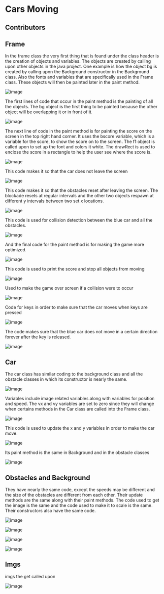 # Cars Moving

## Contributors


## Frame

In the frame class the very first thing that is found under the class header is the creation of objects and variables. The objects are created by calling upon other objects in the java project. One example is how the object bg is created by calling upon the Background constructor in the Background class. Also the fonts and variables that are specifically used in the Frame class. These objects will then be painted later in the paint method.

![image](https://user-images.githubusercontent.com/90801604/148460881-c05b63b1-1280-40cc-95dd-1b73a770555f.png)

The first lines of code that occur in the paint method is the painting of all the objects. The bg object is the first thing to be painted because the other object will be overlapping it or in front of it. 

![image](https://user-images.githubusercontent.com/90801604/148461120-d55bc665-3d04-4b0d-adea-57d6c72a9a81.png)

The next line of code in the paint method is for painting the score on the screen in the top right hand corner. It uses the bscore variable, which is a variable for the score, to show the score on to the screen. The f1 object is called upon to set up the font and colors it white. The drawRect is used to enclose the score in a rectangle to help the user see where the score is.

![image](https://user-images.githubusercontent.com/90801604/148461261-9e8104ba-68cc-4dd3-96ac-c4c5317ca0bc.png)

This code makes it so that the car does not leave the screen

![image](https://user-images.githubusercontent.com/90801604/148461297-65a09bb9-653f-410d-8837-39b02cdf2f18.png)

This code makes it so that the obstacles reset after leaving the screen. The blockade resets at regular intervals and the other two objects respawn at different y intervals between two set x locations.

![image](https://user-images.githubusercontent.com/90801604/148461672-accafe06-3a65-44f4-8c00-aafa369139b5.png)

This code is used for collision detection between the blue car and all the obstacles.

![image](https://user-images.githubusercontent.com/90801604/148461702-57495dce-1d94-40a4-8727-042deb938417.png)

And the final code for the paint method is for making the game more optimized.

![image](https://user-images.githubusercontent.com/90801604/148461735-48053858-45e0-4abe-bb19-775f779c1c16.png)

This code is used to print the score and stop all objects from moving

![image](https://user-images.githubusercontent.com/90801604/148461771-eca606a4-8cd5-49db-b23e-2f3aa720a4b7.png)

Used to make the game over screen if a collision were to occur

![image](https://user-images.githubusercontent.com/90801604/148461803-0bf0c750-1e1d-482f-a7c7-48cf285e6cc8.png)

Code for keys in order to make sure that the car moves when keys are pressed

![image](https://user-images.githubusercontent.com/90801604/148461833-10b44cf4-ff78-4500-80a7-efd3847280e9.png)

The code makes sure that the blue car does not move in a certain direction forever after the key is released.

![image](https://user-images.githubusercontent.com/90801604/148461862-c986d92e-3db1-4aa5-ad98-f230082f8b8f.png)


## Car

The car class has similar coding to the background class and all the obstacle classes in which its constructor is nearly the same.

![image](https://user-images.githubusercontent.com/90801604/148461895-4ee23d62-16e3-4da0-8a8c-58b1c517278d.png)

Variables include image related variables along with variables for position and speed. The vx and vy variables are set to zero since they will change when certains methods in the Car class are called into the Frame class.

![image](https://user-images.githubusercontent.com/90801604/148461915-5bd24c5c-c138-4b87-8155-7fb72d5e1cad.png)

This code is used to update the x and y variables in order to make the car move.

![image](https://user-images.githubusercontent.com/90801604/148461951-45f8c065-4698-49ba-bdc1-b1129d9141c8.png)

Its paint method is the same in Background and in the obstacle classes

![image](https://user-images.githubusercontent.com/90801604/148461967-c662febf-c16c-49e1-a2fb-0b4622c51c5d.png)


## Obstacles and Background

They have nearly the same code, except the speeds may be different and the size of the obstacles are different from each other. Their update methods are the same along with their paint methods. The code used to get the image is the same and the code used to make it to scale is the same. Their constructors also have the same code.

![image](https://user-images.githubusercontent.com/90801604/148462001-8ca21713-3e0d-4b5e-9bd0-f6a63ce4864e.png)

![image](https://user-images.githubusercontent.com/90801604/148462038-bef99c88-62db-4c83-8289-de4ffc86c5d3.png)

![image](https://user-images.githubusercontent.com/90801604/148462087-187f89aa-7da7-4247-9480-fbed87d146ff.png)

![image](https://user-images.githubusercontent.com/90801604/148462145-67e2dae6-ddde-472f-a258-ea60af43d660.png)

## Imgs
imgs the get called upon

![image](https://user-images.githubusercontent.com/90801604/148462444-6ee73415-1897-451f-983e-d6f705e00878.png)





















